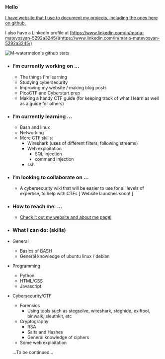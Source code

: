### Hello
[I have website that I use to document my projects, including the ones here on github.](https://m-watermelon.github.io/WatermelonBlog/)

I also have a LinkedIn profile at [https://www.linkedin.com/in/maria-matevosyan-5292a3245/](https://www.linkedin.com/in/maria-matevosyan-5292a3245/)

![M-watermelon's github stats](https://github-readme-stats.vercel.app/api?username=M-watermelon&show_icons=true&theme=radical)
- ### I’m currently working on ...
    - The things I'm learning
    - Studying cybersecurity
    - Improving my website / making blog posts
    - PicoCTF and Cyberstart prep
    - Making a handy CTF guide (for keeping track of what I learn as well as a guide for others)

- ### I’m currently learning ...
    - Bash and linux
    - Networking
    - More CTF skills:
        - Wireshark (uses of different filters, following streams)
        - Web exploitation 
            - SQL injection
            - command injection
        - ssh

- ### I’m looking to collaborate on ...
    - A cybersecurity wiki that will be easier to use for all levels of expertise, to help with CTFs \[ Website launches soon! \]

- ### How to reach me: ...
    - [Check it out my website and about me page! ](https://m-watermelon.github.io/WatermelonBlog/)
- ### What I can do: (skills)
- General
    - Basics of BASH
    - General knowledge of ubuntu linux / debian
- Programming
    - Python
    - HTML/CSS
    - Javascript
 - Cybersecurity/CTF
    - Forensics
        - Using tools such as stegsolve, wireshark, steghide, exiftool, binwalk, sleuthkit, etc
    - Cryptography
        - RSA
        - Salts and Hashes
        - General knowledge of ciphers
    - Some web exploitation
 
    
   ...To be continued...
